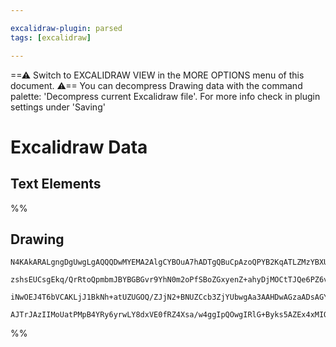 ```yaml
---

excalidraw-plugin: parsed
tags: [excalidraw]

---
```

==⚠  Switch to EXCALIDRAW VIEW in the MORE OPTIONS menu of this document. ⚠== You can decompress Drawing data with the command palette: 'Decompress current Excalidraw file'. For more info check in plugin settings under 'Saving'


# Excalidraw Data

## Text Elements
%%
## Drawing
```compressed-json
N4KAkARALgngDgUwgLgAQQQDwMYEMA2AlgCYBOuA7hADTgQBuCpAzoQPYB2KqATLZMzYBXUtiRoIACyhQ4zZAHoFAc0JRJQgEYA6bGwC2CgF7N6hbEcK4OCtptbErHALRY8RMpWdx8Q1TdIEfARcZgRmBShcZQUebQBObR4aOiCEfQQOKGZuAG0AXX4IXDg4AGUoqHFUUDBIdXTqiGJcUgBrFLqGQgQKACFcbDblUmEOYgBhNnw2Um4IAGIAMxXV

zshsEUCsgEkq/QrRtoQpmbmJBYBGBGvr9YhN0m2oPfSBoZGxyenZ+ahyDjMOCtTJQe6PZ6vfQAMUI+HwFRgwXmgg84K2oKhhzYxwA6iR1Nw+OANhjdvtscdEciJKiSOinpj9gAlYTKSQccI5NCXfikxnk9IAeWB2DUMG4lwADFK+Q8yS99tDOFBobh9HCJWgAKxyiFM9LKrJlQhGao8WUk+UCxXpAAqWCgAEEiMouBJgkswXqFVioqRnU82BRJCF

iNwOEJ4T6bVCAKLjJ1BkNh+atUZUGOQ/ZJjN2+BNUZCcb3ZjYUbwgAa3AAHDwAGzaADsAGYW3XtfWay3tfF23KyxX8ABNbjaqUAFmblybTcuPAnUp4LYnLabuqtRjYBm4tS69AIQmqlxJAF8swb9Kzi8ROcxuegiyW5SMSCazUTLV1X8QKgg4GOL6kCQACybDEAgCa4JowThmgSwEGEQEkKcvxoHukB9NMcGPsomi4AAFDwM7ULwJFkU2pFSto2o

AJTrJAzIIMoUatPMpB4YRy6yrwLY8dxVE0fRZ4Xsa/w4ggIpQOwgIRlG+Byks5AZEx4xMIQHDKLuJKQJk0Gwdw/xHnyGxEABaBGQgJkQBw6rVJZ1nCFARCcoZpBHiJVp2AAVgg2DZGUtlwGBEFQTBCA4Qh+BIVagzSYwdrbvg2l1PUBYomk/kyQx8rMFABj5ogcnRjpEAzEMEXcFFMWpWVoTOllCVJcV+BnuA550EscLhLup4gKeQA==
```
%%
